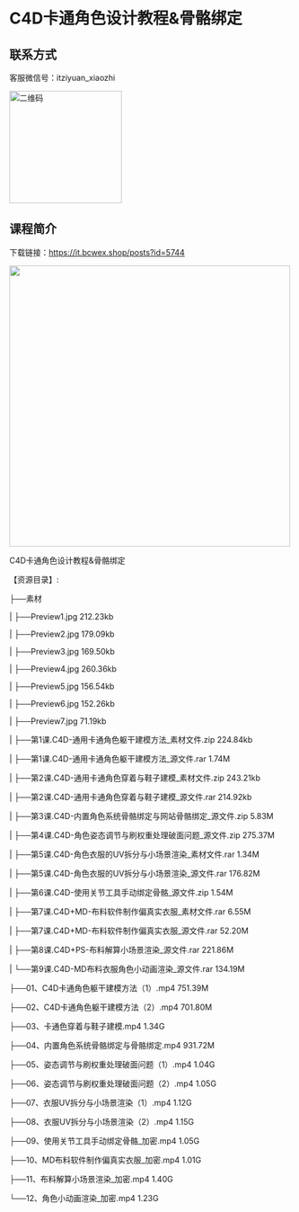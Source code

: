 # C4D卡通角色设计教程&#038;骨骼绑定

## 联系方式

客服微信号：itziyuan_xiaozhi

<img src="https://ziyuanyun.oss-cn-guangzhou.aliyuncs.com/common/20240614073449/666b82192834a.jpg" width="200" height="200" alt="二维码">

## 课程简介

下载链接：https://it.bcwex.shop/posts?id=5744

<img src="https://ziyuanyun.oss-cn-guangzhou.aliyuncs.com/yun/20241201164619/674c225b6ef06.jpg" width="500" alt="">

  C4D卡通角色设计教程&amp;骨骼绑定



 【资源目录】:

 ├──素材

 | ├──Preview1.jpg 212.23kb

 | ├──Preview2.jpg 179.09kb

 | ├──Preview3.jpg 169.50kb

 | ├──Preview4.jpg 260.36kb

 | ├──Preview5.jpg 156.54kb

 | ├──Preview6.jpg 152.26kb

 | ├──Preview7.jpg 71.19kb

 | ├──第1课.C4D-通用卡通角色躯干建模方法_素材文件.zip 224.84kb

 | ├──第1课.C4D-通用卡通角色躯干建模方法_源文件.rar 1.74M

 | ├──第2课.C4D-通用卡通角色穿着与鞋子建模_素材文件.zip 243.21kb

 | ├──第2课.C4D-通用卡通角色穿着与鞋子建模_源文件.rar 214.92kb

 | ├──第3课.C4D-内置角色系统骨骼绑定与网站骨骼绑定_源文件.zip 5.83M

 | ├──第4课.C4D-角色姿态调节与刷权重处理破面问题_源文件.zip 275.37M

 | ├──第5课.C4D-角色衣服的UV拆分与小场景渲染_素材文件.rar 1.34M

 | ├──第5课.C4D-角色衣服的UV拆分与小场景渲染_源文件.rar 176.82M

 | ├──第6课.C4D-使用关节工具手动绑定骨骼_源文件.zip 1.54M

 | ├──第7课.C4D+MD-布料软件制作偏真实衣服_素材文件.rar 6.55M

 | ├──第7课.C4D+MD-布料软件制作偏真实衣服_源文件.rar 52.20M

 | ├──第8课.C4D+PS-布料解算小场景渲染_源文件.rar 221.86M

 | └──第9课.C4D-MD布料衣服角色小动画渲染_源文件.rar 134.19M

 ├──01、C4D卡通角色躯干建模方法（1）.mp4 751.39M

 ├──02、C4D卡通角色躯干建模方法（2）.mp4 701.80M

 ├──03、卡通色穿着与鞋子建模.mp4 1.34G

 ├──04、内置角色系统骨骼绑定与骨骼绑定.mp4 931.72M

 ├──05、姿态调节与刷权重处理破面问题（1）.mp4 1.04G

 ├──06、姿态调节与刷权重处理破面问题（2）.mp4 1.05G

 ├──07、衣服UV拆分与小场景渲染（1）.mp4 1.12G

 ├──08、衣服UV拆分与小场景渲染（2）.mp4 1.15G

 ├──09、使用关节工具手动绑定骨骼_加密.mp4 1.05G

 ├──10、MD布料软件制作偏真实衣服_加密.mp4 1.01G

 ├──11、布料解算小场景渲染_加密.mp4 1.40G

 └──12、角色小动画渲染_加密.mp4 1.23G

  
